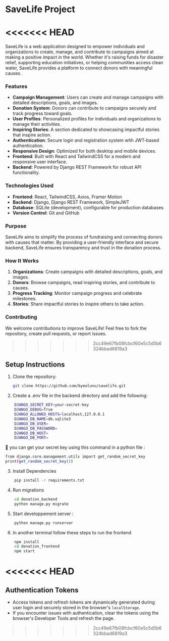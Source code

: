 # SaveLife Project

<<<<<<< HEAD
=======
SaveLife is a web application designed to empower individuals and organizations to create, manage, and contribute to campaigns aimed at making a positive impact in the world. Whether it's raising funds for disaster relief, supporting education initiatives, or helping communities access clean water, SaveLife provides a platform to connect donors with meaningful causes.

### **Features**
- **Campaign Management**: Users can create and manage campaigns with detailed descriptions, goals, and images.
- **Donation System**: Donors can contribute to campaigns securely and track progress toward goals.
- **User Profiles**: Personalized profiles for individuals and organizations to manage their activities.
- **Inspiring Stories**: A section dedicated to showcasing impactful stories that inspire action.
- **Authentication**: Secure login and registration system with JWT-based authentication.
- **Responsive Design**: Optimized for both desktop and mobile devices.
- **Frontend**: Built with React and TailwindCSS for a modern and responsive user interface.
- **Backend**: Powered by Django REST Framework for robust API functionality.

### **Technologies Used**
- **Frontend**: React, TailwindCSS, Axios, Framer Motion
- **Backend**: Django, Django REST Framework, SimpleJWT
- **Database**: SQLite (development), configurable for production databases
- **Version Control**: Git and GitHub

### **Purpose**
SaveLife aims to simplify the process of fundraising and connecting donors with causes that matter. By providing a user-friendly interface and secure backend, SaveLife ensures transparency and trust in the donation process.

### **How It Works**
1. **Organizations**: Create campaigns with detailed descriptions, goals, and images.
2. **Donors**: Browse campaigns, read inspiring stories, and contribute to causes.
3. **Progress Tracking**: Monitor campaign progress and celebrate milestones.
4. **Stories**: Share impactful stories to inspire others to take action.

### **Contributing**
We welcome contributions to improve SaveLife! Feel free to fork the repository, create pull requests, or report issues.



>>>>>>> 2cc49e67fb08fcbcf60e5c5d5b6324bbad6819a3
## Setup Instructions

1. Clone the repository:
   ```bash
   git clone https://github.com/byeolunu/savelife.git

2. Create a .env file in the backend directory and add the following:
```bash
    DJANGO_SECRET_KEY=your-secret-key
    DJANGO_DEBUG=True
    DJANGO_ALLOWED_HOSTS=localhost,127.0.0.1
    DJANGO_DB_NAME=db.sqlite3
    DJANGO_DB_USER=
    DJANGO_DB_PASSWORD=
    DJANGO_DB_HOST=
    DJANGO_DB_PORT=
```
🔴 you can get your secret key using this command in a python file : 
```bash 
from django.core.management.utils import get_random_secret_key
print(get_random_secret_key())
```
3. Install Dependencies 
```bash 
    pip install -r requirements.txt
```
4. Run migrations 
```bash 
    cd donation_backend 
    python manage.py migrate
```

5. Start developpement server : 
```bash 
    python manage.py runserver
```

6. In another terminal follow these steps to run the frontend 
```bash 
    npm install
    cd donation_frontend
    npm start
```
<<<<<<< HEAD
=======


## Authentication Tokens

- Access tokens and refresh tokens are dynamically generated during user login and securely stored in the browser's `localStorage`.
- If you encounter issues with authentication, clear the tokens using the browser's Developer Tools and refresh the page.
>>>>>>> 2cc49e67fb08fcbcf60e5c5d5b6324bbad6819a3
